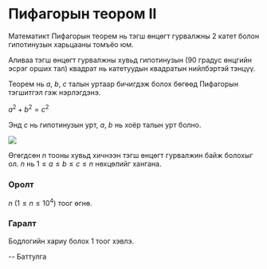 Пифагорын теором II
===================

Математикт Пифагорын теорем нь тэгш өнцөгт гурвалжны $2$ катет болон гипотинузын харьцааны томъёо юм.

Аливаа тэгш өнцөгт гурвалжны хувьд гипотинузын ($90$ градус өнцгийн эсрэг орших тал) квадрат нь катетуудын квадратын нийлбэртэй тэнцүү.

Теорем нь $a$, $b$, $c$ талын уртаар бичигдэж болох бөгөөд Пифагорын тэгшитгэл гэж нэрлэгдэнэ.

$a^2 + b^2 = c^2$

Энд $c$ нь гипотинузын урт, $a$, $b$ нь хоёр талын урт болно.

![][1]

Өгөгдсөн $n$ тооны хувьд хичнээн тэгш өнцөгт гурвалжин байж болохыг ол. $n$ нь $1 ≤ a ≤ b ≤ c ≤ n$ нөхцөлийг хангана.

### Оролт
$n$ ($1 ≤ n ≤ 10^4$) тоог өгнө.

### Гаралт
Бодлогийн хариу болох $1$ тоог хэвлэ.

  [1]: http://espresso.codeforces.com/9696616220fa6af63d91991be7809cfbe8206e71.png
  
-- Баттулга
